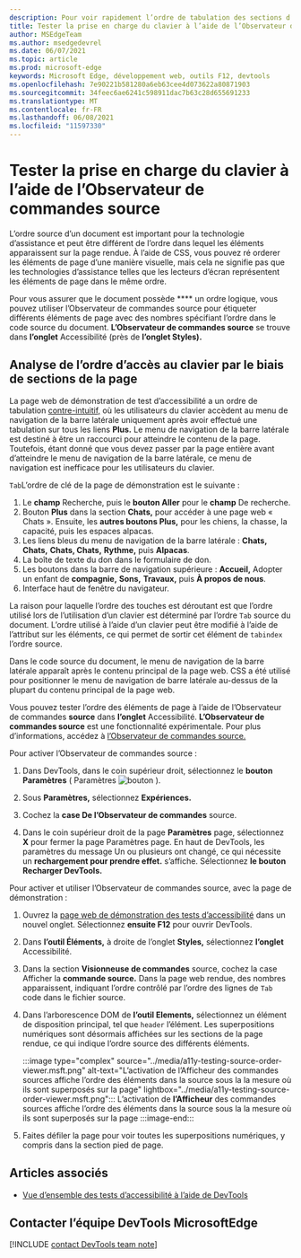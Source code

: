 ```yaml
---
description: Pour voir rapidement l’ordre de tabulation des sections d’une page, utilisez l’Observateur de commandes source dans l’outil Accessibilité, à droite de l’onglet Styles.
title: Tester la prise en charge du clavier à l’aide de l’Observateur de commandes source
author: MSEdgeTeam
ms.author: msedgedevrel
ms.date: 06/07/2021
ms.topic: article
ms.prod: microsoft-edge
keywords: Microsoft Edge, développement web, outils F12, devtools
ms.openlocfilehash: 7e90221b581280a6eb63cee4d073622a80871903
ms.sourcegitcommit: 34feec6ae6241c598911dac7b63c28d655691233
ms.translationtype: MT
ms.contentlocale: fr-FR
ms.lasthandoff: 06/08/2021
ms.locfileid: "11597330"
---
```

# <a name="test-keyboard-support-using-the-source-order-viewer"></a>Tester la prise en charge du clavier à l’aide de l’Observateur de commandes source

L’ordre source d’un document est important pour la technologie d’assistance et peut être différent de l’ordre dans lequel les éléments apparaissent sur la page rendue.  À l’aide de CSS, vous pouvez ré orderer les éléments de page d’une manière visuelle, mais cela ne signifie pas que les technologies d’assistance telles que les lecteurs d’écran représentent les éléments de page dans le même ordre.  

Pour vous assurer que le document possède **** un ordre logique, vous pouvez utiliser l’Observateur de commandes source pour étiqueter différents éléments de page avec des nombres spécifiant l’ordre dans le code source du document.  **L’Observateur de commandes source** se trouve dans **l’onglet** Accessibilité (près de **l’onglet Styles).**


## <a name="analyzing-the-order-of-keyboard-access-through-sections-of-the-page"></a>Analyse de l’ordre d’accès au clavier par le biais de sections de la page

La page web de démonstration de test d’accessibilité a un ordre de tabulation [contre-intuitif,][DevToolsA11yErrorsDemopage] où les utilisateurs du clavier accèdent au menu de navigation de la barre latérale uniquement après avoir effectué une tabulation sur tous les liens **Plus.**  Le menu de navigation de la barre latérale est destiné à être un raccourci pour atteindre le contenu de la page.  Toutefois, étant donné que vous devez passer par la page entière avant d’atteindre le menu de navigation de la barre latérale, ce menu de navigation est inefficace pour les utilisateurs du clavier.

`Tab`L’ordre de clé de la page de démonstration est le suivante :
1. Le **champ** Recherche, puis le **bouton Aller** pour le **champ** De recherche.
1. Bouton **Plus** dans la section **Chats,** pour accéder à une page web « Chats ».  Ensuite, les **autres boutons Plus,** pour les chiens, la chasse, la capacité, puis les espaces alpacas.
1. Les liens bleus du menu de navigation de la barre latérale : **Chats,** **Chats,** **Chats, Chats,** **Rythme,** puis **Alpacas**.
1. La boîte de texte du don dans le formulaire de don.
1. Les boutons dans la barre de navigation supérieure : **Accueil,** Adopter un enfant de **compagnie,** **Sons,** **Travaux,** puis **À propos de nous**.
1. Interface haut de fenêtre du navigateur.

La raison pour laquelle l’ordre des touches est déroutant est que l’ordre utilisé lors de l’utilisation d’un clavier est déterminé par l’ordre `Tab` source du document.  L’ordre utilisé à l’aide d’un clavier peut être modifié à l’aide de l’attribut sur les éléments, ce qui permet de sortir cet élément de `tabindex` l’ordre source.

Dans le code source du document, le menu de navigation de la barre latérale apparaît après le contenu principal de la page web.  CSS a été utilisé pour positionner le menu de navigation de barre latérale au-dessus de la plupart du contenu principal de la page web. 

Vous pouvez tester l’ordre des éléments de page à l’aide de l’Observateur de commandes **source** dans **l’onglet** Accessibilité.  **L’Observateur de commandes source** est une fonctionnalité expérimentale. Pour plus d’informations, accédez à [l’Observateur de commandes source.](../experimental-features/index.md#source-order-viewer)


Pour activer l’Observateur de commandes source :

1.  Dans DevTools, dans le coin supérieur droit, sélectionnez le **bouton Paramètres** \( Paramètres ![ bouton ](../media/settings-button-icon.msft.png) \).  

1.  Sous **Paramètres,** sélectionnez **Expériences.**  

1.  Cochez la **case De l’Observateur de commandes** source.

1.  Dans le coin supérieur droit de la page **Paramètres** page, sélectionnez **X** pour fermer la page Paramètres page.  En haut de DevTools, les paramètres du message Un ou plusieurs ont changé, ce qui nécessite un **rechargement pour prendre effet.** s’affiche.  Sélectionnez **le bouton Recharger DevTools.**



Pour activer et utiliser l’Observateur de commandes source, avec la page de démonstration :

1.  Ouvrez la [page web de démonstration des tests d’accessibilité][DevToolsA11yErrorsDemopage] dans un nouvel onglet.  Sélectionnez **ensuite F12** pour ouvrir DevTools.

1.  Dans **l’outil Éléments,** à droite de l’onglet **Styles,** sélectionnez **l’onglet** Accessibilité.

1.  Dans la section **Visionneuse de commandes** source, cochez la case Afficher la **commande source.**  Dans la page web rendue, des nombres apparaissent, indiquant l’ordre contrôlé par l’ordre des lignes de `Tab` code dans le fichier source.

1.  Dans l’arborescence DOM de **l’outil Elements,** sélectionnez un élément de disposition principal, tel que `header` l’élément.  Les superpositions numériques sont désormais affichées sur les sections de la page rendue, ce qui indique l’ordre source des différents éléments. 

    :::image type="complex" source="../media/a11y-testing-source-order-viewer.msft.png" alt-text="L’activation de l’Afficheur des commandes sources affiche l’ordre des éléments dans la source sous la la mesure où ils sont superposés sur la page" lightbox="../media/a11y-testing-source-order-viewer.msft.png":::
        L’activation de **l’Afficheur** des commandes sources affiche l’ordre des éléments dans la source sous la la mesure où ils sont superposés sur la page
    :::image-end:::
    
1.  Faites défiler la page pour voir toutes les superpositions numériques, y compris dans la section pied de page.


## <a name="see-also"></a>Articles associés

*  [Vue d’ensemble des tests d’accessibilité à l’aide de DevTools](accessibility-testing-in-devtools.md)


## <a name="getting-in-touch-with-the-microsoft-edge-devtools-team"></a>Contacter l’équipe DevTools MicrosoftEdge  

[!INCLUDE [contact DevTools team note](../includes/contact-devtools-team-note.md)]  


<!-- links -->
[DevToolsA11yErrorsDemopage]: https://microsoftedge.github.io/DevToolsSamples/a11y-testing/page-with-errors.html "Page web de démonstration de test d’accessibilité | GitHub"
